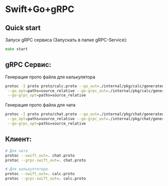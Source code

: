 # Swift+Go+gRPC

## Quick start

Запуск gRPC сервиса (Запускать в папке gRPC-Service):
```go
make start
```

## gRPC Сервис:

Генерация прото файла для калькулятора
```bash
protoc -I proto proto/calc.proto --go_out=./internal/pkg/calc/generated/ \
 --go_opt=paths=source_relative --go-grpc_out=./internal/pkg/calc/generated/ \
 --go-grpc_opt=paths=source_relative
```

Генерация прото файла для чата
```bash
protoc -I proto proto/chat.proto --go_out=./internal/pkg/chat/generated/ \
 --go_opt=paths=source_relative --go-grpc_out=./internal/pkg/chat/generated/ \
 --go-grpc_opt=paths=source_relative
```

## Клиент:

```bash
# Для чата
protoc --swift_out=. chat.proto 
protoc --grpc-swift_out=. chat.proto

# Для калькултятора
protoc --swift_out=. calc.proto 
protoc --grpc-swift_out=. calc.proto
```
